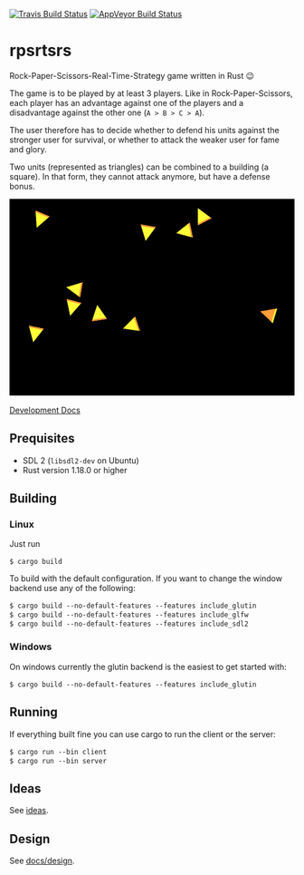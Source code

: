 [![Travis Build Status](https://travis-ci.org/coredump-ch/rpsrtsrs.svg?branch=master)](https://travis-ci.org/coredump-ch/rpsrtsrs)
[![AppVeyor Build Status](https://ci.appveyor.com/api/projects/status/7cmtiuwdl5jwn8pj/branch/master?svg=true)](https://ci.appveyor.com/project/rnestler/rpsrtsrs/branch/master)
# rpsrtsrs

Rock-Paper-Scissors-Real-Time-Strategy game written in Rust :wink:

The game is to be played by at least 3 players. Like in Rock-Paper-Scissors,
each player has an advantage against one of the players and a disadvantage
against the other one (`A > B > C > A`).

The user therefore has to decide whether to defend his units against the
stronger user for survival, or whether to attack the weaker user for fame and
glory.

Two units (represented as triangles) can be combined to a building (a square).
In that form, they cannot attack anymore, but have a defense bonus.

![screenshot](docs/images/game-board-initial.png)

[Development Docs](http://coredump-ch.github.io/rpsrtsrs/)

## Prequisites

 * SDL 2 (`libsdl2-dev` on Ubuntu)
 * Rust version 1.18.0 or higher

## Building

### Linux

Just run

    $ cargo build

To build with the default configuration. If you want to change the window
backend use any of the following:

    $ cargo build --no-default-features --features include_glutin
    $ cargo build --no-default-features --features include_glfw
    $ cargo build --no-default-features --features include_sdl2

### Windows

On windows currently the glutin backend is the easiest to get started with:

    $ cargo build --no-default-features --features include_glutin

## Running

If everything built fine you can use cargo to run the client or the server:

    $ cargo run --bin client
    $ cargo run --bin server

## Ideas

See [ideas](ideas.md).

## Design

See [docs/design](docs/design.md).
